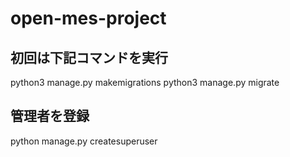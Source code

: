 # open-mes-project

## 初回は下記コマンドを実行
python3 manage.py makemigrations
python3 manage.py migrate

## 管理者を登録
python manage.py createsuperuser